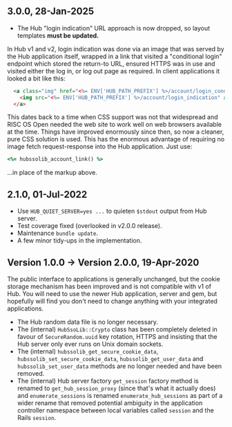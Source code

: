 ## 3.0.0, 28-Jan-2025

* The Hub "login indication" URL approach is now dropped, so layout templates **must be updated.**

In Hub v1 and v2, login indication was done via an image that was served by the Hub application itself, wrapped in a link that visited a "conditional login" endpoint which stored the return-to URL, ensured HTTPS was in use and visited either the log in, or log out page as required. In client applications it looked a bit like this:

```html
  <a class="img" href="<%= ENV['HUB_PATH_PREFIX'] %>/account/login_conditional">
    <img src="<%= ENV['HUB_PATH_PREFIX'] %>/account/login_indication" alt="Account" height="22" width="90" />
  </a>
```

This dates back to a time when CSS support was not that widespread and RISC OS Open needed the web site to work well on web browsers available at the time. Things have improved enormously since then, so now a cleaner, pure CSS solution is used. This has the enormous advantage of requiring no image fetch request-response into the Hub application. Just use:

```ruby
<%= hubssolib_account_link() %>
```

...in place of the markup above.



## 2.1.0, 01-Jul-2022

* Use `HUB_QUIET_SERVER=yes ...` to quieten `$stdout` output from Hub server.
* Test coverage fixed (overlooked in v2.0.0 release).
* Maintenance `bundle update`.
* A few minor tidy-ups in the implementation.



## Version 1.0.0 -> Version 2.0.0, 19-Apr-2020

The public interface to applications is generally unchanged, but the cookie storage mechanism has been improved and is not compatible with v1 of Hub. You will need to use the newer Hub application, server and gem, but hopefully will find you don't need to change anything with your integrated applications.

* The Hub random data file is no longer necessary.
* The (internal) `HubSsoLib::Crypto` class has been completely deleted in favour of `SecureRandom.uuid` key rotation, HTTPS and insisting that the Hub server only ever runs on Unix domain sockets.
* The (internal) `hubssolib_get_secure_cookie_data`, `hubssolib_set_secure_cookie_data`, `hubssolib_get_user_data` and `hubssolib_set_user_data` methods are no longer needed and have been removed.
* The (internal) Hub server factory `get_session` factory method is renamed to `get_hub_session_proxy` (since that's what it actually does) and `enumerate_sessions` is renamed `enumerate_hub_sessions` as part of a wider rename that removed potential ambiguity in the application controller namespace between local variables called `session` and the Rails `session`.
